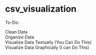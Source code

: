 # csv_visualization

To-Do:

Clean Data </br>
Organize Data </br>
Visualize Data Textually (You Can Do This) </br>
Visualize Data Graphically (I can Do This) </br>
